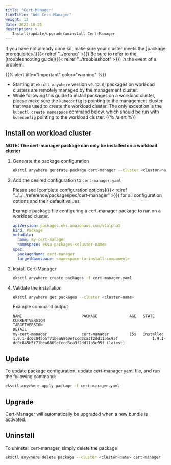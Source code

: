 ```yaml
---
title: "Cert-Manager"
linkTitle: "Add Cert-Manager"
weight: 13
date: 2022-10-21
description: >
   Install/update/upgrade/uninstall Cert-Manager
---
```


If you have not already done so, make sure your cluster meets the [package prerequisites.]({{< relref "../prereq" >}})
Be sure to refer to the [troubleshooting guide]({{< relref "../troubleshoot" >}}) in the event of a problem.

  {{% alert title="Important" color="warning" %}}
   * Starting at `eksctl anywhere` version `v0.12.0`, packages on workload clusters are remotely managed by the management cluster.
   * While following this guide to install packages on a workload cluster, please make sure the `kubeconfig` is pointing to the management cluster that was used to create the workload cluster. The only exception is the `kubectl create namespace` command below, which should be run with `kubeconfig` pointing to the workload cluster.
   {{% /alert %}}

## Install on workload cluster

**NOTE: The cert-manager package can only be installed on a workload cluster**
<!-- this content needs to be indented so the numbers are automatically incremented -->
1. Generate the package configuration
   ```bash
   eksctl anywhere generate package cert-manager --cluster <cluster-name> > cert-manager.yaml
   ```

1. Add the desired configuration to `cert-manager.yaml`

   Please see [complete configuration options]({{< relref "../../../reference/packagespec/cert-manager" >}}) for all configuration options and their default values.

   Example package file configuring a cert-manager package to run on a workload cluster.
    ```yaml
    apiVersion: packages.eks.amazonaws.com/v1alpha1
    kind: Package
    metadata:
      name: my-cert-manager
      namespace: eksa-packages-<cluster-name>
    spec:
      packageName: cert-manager
      targetNamespace: <namespace-to-install-component>
    ```


1. Install Cert-Manager

   ```bash
   eksctl anywhere create packages -f cert-manager.yaml
   ```

1. Validate the installation

   ```bash
   eksctl anywhere get packages --cluster <cluster-name>
   ```

   Example command output
   ```
   NAME                          PACKAGE              AGE   STATE       CURRENTVERSION                                               TARGETVERSION                                                         DETAIL
   my-cert-manager               cert-manager         15s   installed   1.9.1-dc0c845b5f71bea6869efccd3ca3f2dd11b5c95f               1.9.1-dc0c845b5f71bea6869efccd3ca3f2dd11b5c95f (latest)
   ```

## Update
To update package configuration, update cert-manager.yaml file, and run the following command:
```bash
eksctl anywhere apply package -f cert-manager.yaml
```

## Upgrade

Cert-Manager will automatically be upgraded when a new bundle is activated.

## Uninstall

To uninstall cert-manager, simply delete the package

```bash
eksctl anywhere delete package --cluster <cluster-name> cert-manager
```
